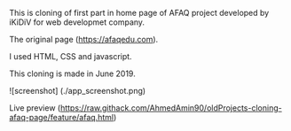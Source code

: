 This is cloning of first part in home page of AFAQ project developed by iKiDiV for web developmet company.

The original page (https://afaqedu.com).

I used HTML, CSS and javascript.

This cloning is made in June 2019.

![screenshot] (./app_screenshot.png)

Live preview (https://raw.githack.com/AhmedAmin90/oldProjects-cloning-afaq-page/feature/afaq.html)
